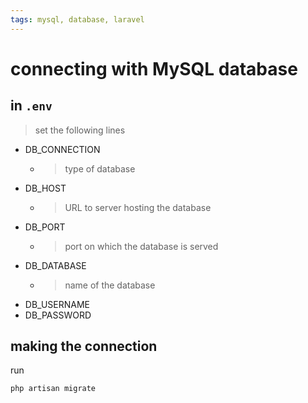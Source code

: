```yaml
---
tags: mysql, database, laravel
---
```


# connecting with MySQL database

## in `.env`

> set the following lines

- DB_CONNECTION
    - > type of database
- DB_HOST
    - > URL to server hosting the database
- DB_PORT
    - > port on which the database is served
- DB_DATABASE
    - > name of the database
- DB_USERNAME
- DB_PASSWORD

## making the connection

run

```shell
php artisan migrate
```
